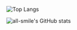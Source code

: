 ![Top Langs](https://github-readme-stats.vercel.app/api/top-langs/?username=watish&layout=compact&theme=tokyonight)

![all-smile's GitHub stats](https://github-readme-stats.vercel.app/api?username=watish&show_icons=true&theme=tokyonight)
